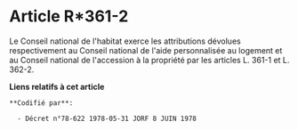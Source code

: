 # Article R*361-2

Le Conseil national de l'habitat exerce les attributions dévolues respectivement au Conseil national de l'aide personnalisée
au logement et au Conseil national de l'accession à la propriété par les articles L. 361-1 et L. 362-2.

**Liens relatifs à cet article**

	**Codifié par**:

	  - Décret n°78-622 1978-05-31 JORF 8 JUIN 1978
